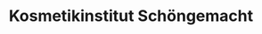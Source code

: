 ---
title: "Kosmetikinstitut Schöngemacht"
url: /oldenburg/kosmetikinstitut-schoengemacht/
shop: Kosmetik
---